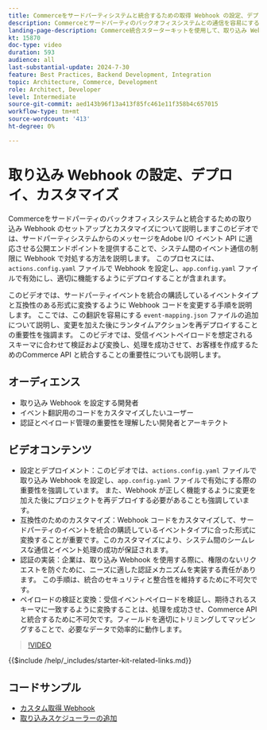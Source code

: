 ```yaml
---
title: Commerceをサードパーティシステムと統合するための取得 Webhook の設定、デプロイ、カスタマイズ
description: Commerceとサードパーティのバックオフィスシステムとの通信を容易にする、取り込み Webhook を設定およびカスタマイズする方法について説明します。
landing-page-description: Commerce統合スターターキットを使用して、取り込み Webhook を使用してCommerceをサードパーティのバックオフィスシステムと統合する方法を説明します。
kt: 15870
doc-type: video
duration: 593
audience: all
last-substantial-update: 2024-7-30
feature: Best Practices, Backend Development, Integration
topic: Architecture, Commerce, Development
role: Architect, Developer
level: Intermediate
source-git-commit: aed143b96f13a413f85fc461e11f358b4c657015
workflow-type: tm+mt
source-wordcount: '413'
ht-degree: 0%

---
```


# 取り込み Webhook の設定、デプロイ、カスタマイズ

Commerceをサードパーティのバックオフィスシステムと統合するための取り込み Webhook のセットアップとカスタマイズについて説明します&#x200B; このビデオでは、サードパーティシステムからのメッセージをAdobe I/O イベント API に適応させる公開エンドポイントを提供することで、システム間のイベント通信の制限に Webhook で対処する方法を説明します。 このプロセスには、`actions.config.yaml` ファイルで Webhook を設定し、`app.config.yaml` ファイルで有効にし、適切に機能するようにデプロイすることが含まれます。

このビデオでは、サードパーティイベントを統合の購読しているイベントタイプと互換性のある形式に変換するように Webhook コードを変更する手順を説明します。 ここでは、この翻訳を容易にする `event-mapping.json` ファイルの追加について説明し、変更を加えた後にランタイムアクションを再デプロイすることの重要性を強調&#x200B;ます。 このビデオでは、受信イベントペイロードを想定されるスキーマに合わせて検証および変換し、処理を成功させて、お客様を作成するためのCommerce API と統合することの重要性についても説明します。

## オーディエンス

* 取り込み Webhook を設定する開発者
* イベント翻訳用のコードをカスタマイズしたいユーザー
* 認証とペイロード管理の重要性を理解したい開発者とアーキテクト

## ビデオコンテンツ

* 設定とデプロイメント：このビデオでは、`actions.config.yaml` ファイルで取り込み Webhook を設定し、`app.config.yaml` ファイルで有効にする際の重要性を強調しています。 また、Webhook が正しく機能するように変更を加えた後にプロジェクトを再デプロイする必要があることも強調しています。
* 互換性のためのカスタマイズ：Webhook コードをカスタマイズして、サードパーティのイベントを統合の購読しているイベントタイプに合った形式に変換することが重要です。&#x200B; このカスタマイズにより、システム間のシームレスな通信とイベント処理の成功が保証されます。
* 認証の実装：企業は、取り込み Webhook を使用する際に、権限のないリクエストを防ぐために、ニーズに適した認証メカニズムを実装する責任があります。 この手順は、統合のセキュリティと整合性を維持するために不可欠です。
* ペイロードの検証と変換：受信イベントペイロードを検証し、期待されるスキーマに一致するように変換することは、処理を成功させ、Commerce API と統合するために不可欠です。&#x200B; フィールドを適切にトリミングしてマッピングすることで、必要なデータで効率的に動作します。

>[!VIDEO](https://video.tv.adobe.com/v/3431694?learn=on)

{{$include /help/_includes/starter-kit-related-links.md}}

## コードサンプル

* [ カスタム取得 Webhook](https://github.com/adobe/adobe-commerce-samples/tree/main/starter-kit/customize-ingestion-webhook)
* [ 取り込みスケジューラーの追加 ](https://github.com/adobe/adobe-commerce-samples/tree/main/starter-kit/add-ingestion-scheduler)
